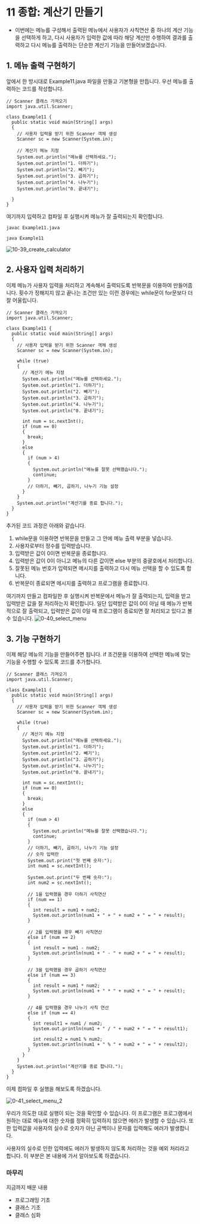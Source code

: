 # 11 종합: 계산기 만들기
- 이번에는 메뉴를 구성해서 출력된 메뉴에서 사용자가 사칙연산 중 하나의 계산 기능을 선택하게 하고, 다시 사용자가 입력한 값에 따라 해당 계산만 수행하여 결과를 출력하고 다시 메뉴를 출력하는 단순한 계산기 기능을 만들어보겠습니다. 

## 1. 메뉴 출력 구현하기 
앞에서 한 방시대로 Example11.java 파일을 만들고 기본형을 만듭니다. 우선 메뉴를 출력하는 코드를 작성합니다.
```
// Scanner 클래스 가져오기
import java.util.Scanner;

class Example11 {
  public static void main(String[] args)
  {
    // 사용자 입력을 받기 위한 Scanner 객체 생성
    Scanner sc = new Scanner(System.in);

    // 계산기 메뉴 지정 
    System.out.println("메뉴를 선택하세요.");
    System.out.println("1. 더하기");
    System.out.println("2. 빼기");
    System.out.println("3. 곱하기");
    System.out.println("4. 나누기");
    System.out.println("0. 끝내기");

  }
}
```
여기까지 입력하고 컴파일 후 실행시켜 메뉴가 잘 출력되는지 확인합니다.
```
javac Example11.java
```
```
java Example11
```

![10-39_create_calculator](https://github.com/Ki-Sung/must_have_JAVA/assets/80456601/f05dacb0-af94-4a2c-86ed-7476afdb1098)

## 2. 사용자 입력 처리하기
이제 메뉴가 사용자 입력을 처리하고 계속해서 출력되도록 반복문을 이용하여 만들어줍니다. 횟수가 정해지지 않고 끝나는 조건만 있는 이런 경우에는 while문이 for문보다 더 잘 어울립니다.
```
// Scanner 클래스 가져오기
import java.util.Scanner;

class Example11 {
  public static void main(String[] args)
  {
    // 사용자 입력을 받기 위한 Scanner 객체 생성
    Scanner sc = new Scanner(System.in);

    while (true)
    {
      // 계산기 메뉴 지정 
      System.out.println("메뉴를 선택하세요.");
      System.out.println("1. 더하기");
      System.out.println("2. 빼기");
      System.out.println("3. 곱하기");
      System.out.println("4. 나누기");
      System.out.println("0. 끝내기");

      int num = sc.nextInt();
      if (num == 0)
      {
        break;
      }
      else
      {
        if (num > 4)
        {
          System.out.println("메뉴를 잘못 선택했습니다.");
          continue;
        }
        // 더하기, 빼기, 곱하기, 나누기 기능 설정
      }
    }
    System.out.println("계산기를 종료 합니다.");
  }
}
```
추가된 코드 과정은 아래와 같습니다. 
  1) while문을 이용하면 반복문을 만들고 그 안에 메뉴 출력 부분을 넣습니다.
  2) 사용자로부터 정수를 입력받습니다.
  3) 입력받은 값이 0이면 반복문을 종료합니다.
  4) 입력받은 값이 0이 아니고 메뉴의 다른 값이면 else 부분의 중괄호에서 처리합니다.
  5) 잘못된 메뉴 번호가 입력되면 메시지를 출력하고 다시 메뉴 선택을 할 수 있도록 합니다.
  6) 반복문이 종료되면 메시지를 출력하고 프로그램을 종료합니다. 

여기까지 만들고 컴파일한 후 실행시켜 반복문에서 메뉴가 잘 출력되는지, 입력을 받고 입력받은 값을 잘 처리하는지 확인합니다. 일단 입력받은 값이 0이 아닐 때 메뉴가 반복적으로 잘 출력되고, 입력받은 값이 0일 때 프로그램이 종료되면 잘 처리되고 있다고 볼 수 있습니다.
![0-40_select_menu](https://github.com/Ki-Sung/must_have_JAVA/assets/80456601/b8f89173-9244-41f5-8074-6eca14059f0e)

## 3. 기능 구현하기 
이제 해당 메뉴의 기능을 만들어주면 됩니다. if 조건문을 이용하여 선택한 메뉴에 맞는 기능을 수행할 수 있도록 코드를 추가합니다.
```
// Scanner 클래스 가져오기
import java.util.Scanner;

class Example11 {
  public static void main(String[] args)
  {
    // 사용자 입력을 받기 위한 Scanner 객체 생성
    Scanner sc = new Scanner(System.in);

    while (true)
    {
      // 계산기 메뉴 지정 
      System.out.println("메뉴를 선택하세요.");
      System.out.println("1. 더하기");
      System.out.println("2. 빼기");
      System.out.println("3. 곱하기");
      System.out.println("4. 나누기");
      System.out.println("0. 끝내기");

      int num = sc.nextInt();
      if (num == 0)
      {
        break;
      }
      else
      {
        if (num > 4)
        {
          System.out.println("메뉴를 잘못 선택했습니다.");
          continue;
        }
        // 더하기, 빼기, 곱하기, 나누기 기능 설정
        // 숫자 입력란 
        System.out.print("첫 번째 숫자:");
        int num1 = sc.nextInt();

        System.out.print("두 번째 숫자:");
        int num2 = sc.nextInt();

        // 1을 입력했을 경우 더하기 사칙연산
        if (num == 1)
        {
          int result = num1 + num2;
          System.out.println(num1 + " + " + num2 + " = " + result); 
        }

        // 2를 입력했을 경우 빼기 사칙연산
        else if (num == 2)
        {
          int result = num1 - num2;
          System.out.println(num1 + " - " + num2 + " = " + result);
        }

        // 3을 입력했을 경우 곱하기 사칙연산
        else if (num == 3)
        {
          int result = num1 * num2;
          System.out.println(num1 + " * " + num2 + " = " + result);
        }

        // 4를 입력했을 경우 나누기 사칙 연산
        else if (num == 4)
        {
          int result1 = num1 / num2;
          System.out.println(num1 + " / " + num2 + " = " + result1);

          int result2 = num1 % num2;
          System.out.println(num1 + " % " + num2 + " = " + result2);
        }
      }
    }
    System.out.println("계산기를 종료 합니다.");
  }
}
```
이제 컴파일 후 실행을 해보도록 하겠습니다.

![0-41_select_menu_2](https://github.com/Ki-Sung/must_have_JAVA/assets/80456601/db37cbb9-b7b5-4c94-92b0-c2bfcb876472)

우리가 의도한 대로 실행이 되는 것을 확인할 수 있습니다. 이 프로그램은 프로그램에서 원하는 대로 메뉴에 대한 숫자를 정확히 입력하지 않으면 에러가 발생할 수 있습니다. 또한 입력값을 사용자의 실수로 숫자가 아닌 공백이나 문자를 입력해도 에러가 발생합니다.

사용자의 실수로 인한 입력에도 에러가 발생하지 않도록 처리하는 것을 예외 처리라고 합니다. 이 부분은 본 내용에 가서 알아보도록 하겠습니다.

### 마무리
지금까지 배운 내용 
  - 프로그래밍 기초
  - 클래스 기초
  - 클래스 심화 
